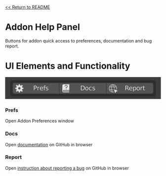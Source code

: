 [<< Return to README](../README.md#documentation)

# Addon Help Panel

Buttons for addon quick access to preferences, documentation and bug report.

# UI Elements and Functionality

![Help](./images/ui/help_panel.png)

### Prefs

Open Addon Preferences window                                                    

### Docs 

Open [documentation](../README.md#documentation) on GitHub in browser        

### Report

Open [instruction about reporting a bug](bug_report.md) on GitHub in browser 